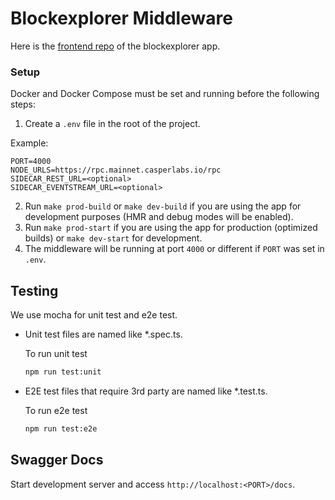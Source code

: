 # Blockexplorer Middleware

Here is the [frontend repo](https://github.com/casper-network/casper-blockexplorer-frontend) of the blockexplorer app.

### Setup

Docker and Docker Compose must be set and running before the following steps:

1. Create a `.env` file in the root of the project.

Example:
```
PORT=4000
NODE_URLS=https://rpc.mainnet.casperlabs.io/rpc
SIDECAR_REST_URL=<optional>
SIDECAR_EVENTSTREAM_URL=<optional>
```

2. Run `make prod-build` or `make dev-build` if you are using the app for development purposes (HMR and debug modes will be enabled).
3. Run `make prod-start` if you are using the app for production (optimized builds) or `make dev-start` for development. 
4. The middleware will be running at port `4000` or different if `PORT` was set in `.env`. 

## Testing
We use mocha for unit test and e2e test.

- Unit test files are named like *.spec.ts.

  To run unit test
  
  ```bash
  npm run test:unit
  ```

- E2E test files that require 3rd party are named like *.test.ts.

  To run e2e test
  
  ```bash
  npm run test:e2e
  ```

## Swagger Docs
Start development server and access `http://localhost:<PORT>/docs`.
